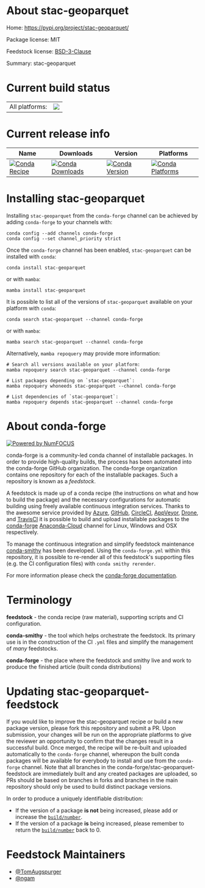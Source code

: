 About stac-geoparquet
=====================

Home: https://pypi.org/project/stac-geoparquet/

Package license: MIT

Feedstock license: [BSD-3-Clause](https://github.com/conda-forge/stac-geoparquet-feedstock/blob/main/LICENSE.txt)

Summary: stac-geoparquet

Current build status
====================


<table><tr><td>All platforms:</td>
    <td>
      <a href="https://dev.azure.com/conda-forge/feedstock-builds/_build/latest?definitionId=17051&branchName=main">
        <img src="https://dev.azure.com/conda-forge/feedstock-builds/_apis/build/status/stac-geoparquet-feedstock?branchName=main">
      </a>
    </td>
  </tr>
</table>

Current release info
====================

| Name | Downloads | Version | Platforms |
| --- | --- | --- | --- |
| [![Conda Recipe](https://img.shields.io/badge/recipe-stac--geoparquet-green.svg)](https://anaconda.org/conda-forge/stac-geoparquet) | [![Conda Downloads](https://img.shields.io/conda/dn/conda-forge/stac-geoparquet.svg)](https://anaconda.org/conda-forge/stac-geoparquet) | [![Conda Version](https://img.shields.io/conda/vn/conda-forge/stac-geoparquet.svg)](https://anaconda.org/conda-forge/stac-geoparquet) | [![Conda Platforms](https://img.shields.io/conda/pn/conda-forge/stac-geoparquet.svg)](https://anaconda.org/conda-forge/stac-geoparquet) |

Installing stac-geoparquet
==========================

Installing `stac-geoparquet` from the `conda-forge` channel can be achieved by adding `conda-forge` to your channels with:

```
conda config --add channels conda-forge
conda config --set channel_priority strict
```

Once the `conda-forge` channel has been enabled, `stac-geoparquet` can be installed with `conda`:

```
conda install stac-geoparquet
```

or with `mamba`:

```
mamba install stac-geoparquet
```

It is possible to list all of the versions of `stac-geoparquet` available on your platform with `conda`:

```
conda search stac-geoparquet --channel conda-forge
```

or with `mamba`:

```
mamba search stac-geoparquet --channel conda-forge
```

Alternatively, `mamba repoquery` may provide more information:

```
# Search all versions available on your platform:
mamba repoquery search stac-geoparquet --channel conda-forge

# List packages depending on `stac-geoparquet`:
mamba repoquery whoneeds stac-geoparquet --channel conda-forge

# List dependencies of `stac-geoparquet`:
mamba repoquery depends stac-geoparquet --channel conda-forge
```


About conda-forge
=================

[![Powered by
NumFOCUS](https://img.shields.io/badge/powered%20by-NumFOCUS-orange.svg?style=flat&colorA=E1523D&colorB=007D8A)](https://numfocus.org)

conda-forge is a community-led conda channel of installable packages.
In order to provide high-quality builds, the process has been automated into the
conda-forge GitHub organization. The conda-forge organization contains one repository
for each of the installable packages. Such a repository is known as a *feedstock*.

A feedstock is made up of a conda recipe (the instructions on what and how to build
the package) and the necessary configurations for automatic building using freely
available continuous integration services. Thanks to the awesome service provided by
[Azure](https://azure.microsoft.com/en-us/services/devops/), [GitHub](https://github.com/),
[CircleCI](https://circleci.com/), [AppVeyor](https://www.appveyor.com/),
[Drone](https://cloud.drone.io/welcome), and [TravisCI](https://travis-ci.com/)
it is possible to build and upload installable packages to the
[conda-forge](https://anaconda.org/conda-forge) [Anaconda-Cloud](https://anaconda.org/)
channel for Linux, Windows and OSX respectively.

To manage the continuous integration and simplify feedstock maintenance
[conda-smithy](https://github.com/conda-forge/conda-smithy) has been developed.
Using the ``conda-forge.yml`` within this repository, it is possible to re-render all of
this feedstock's supporting files (e.g. the CI configuration files) with ``conda smithy rerender``.

For more information please check the [conda-forge documentation](https://conda-forge.org/docs/).

Terminology
===========

**feedstock** - the conda recipe (raw material), supporting scripts and CI configuration.

**conda-smithy** - the tool which helps orchestrate the feedstock.
                   Its primary use is in the construction of the CI ``.yml`` files
                   and simplify the management of *many* feedstocks.

**conda-forge** - the place where the feedstock and smithy live and work to
                  produce the finished article (built conda distributions)


Updating stac-geoparquet-feedstock
==================================

If you would like to improve the stac-geoparquet recipe or build a new
package version, please fork this repository and submit a PR. Upon submission,
your changes will be run on the appropriate platforms to give the reviewer an
opportunity to confirm that the changes result in a successful build. Once
merged, the recipe will be re-built and uploaded automatically to the
`conda-forge` channel, whereupon the built conda packages will be available for
everybody to install and use from the `conda-forge` channel.
Note that all branches in the conda-forge/stac-geoparquet-feedstock are
immediately built and any created packages are uploaded, so PRs should be based
on branches in forks and branches in the main repository should only be used to
build distinct package versions.

In order to produce a uniquely identifiable distribution:
 * If the version of a package **is not** being increased, please add or increase
   the [``build/number``](https://docs.conda.io/projects/conda-build/en/latest/resources/define-metadata.html#build-number-and-string).
 * If the version of a package **is** being increased, please remember to return
   the [``build/number``](https://docs.conda.io/projects/conda-build/en/latest/resources/define-metadata.html#build-number-and-string)
   back to 0.

Feedstock Maintainers
=====================

* [@TomAugspurger](https://github.com/TomAugspurger/)
* [@ngam](https://github.com/ngam/)

